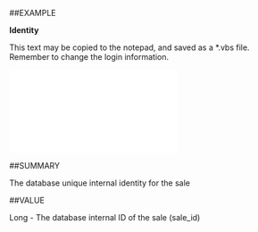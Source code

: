 
##EXAMPLE

**Identity**

This text may be copied to the notepad, and saved as a *.vbs file. Remember to change the login information.

![](..\..\Examples\vbs\SOSale.Identity.vbs.txt)


##SUMMARY

The database unique internal identity for the sale


##VALUE

Long - The database internal ID of the sale (sale_id)

